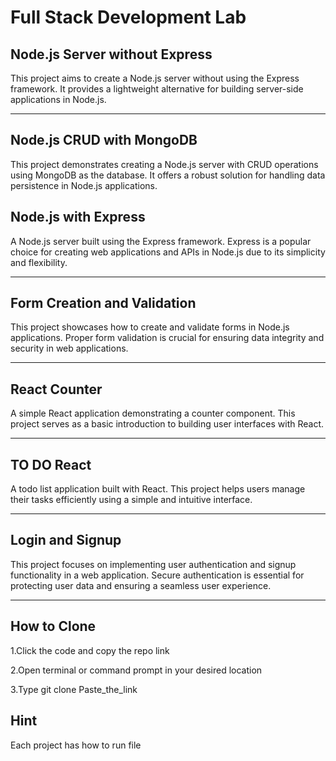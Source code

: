 # Full Stack Development Lab 

## Node.js Server without Express

This project aims to create a Node.js server without using the Express framework. It provides a lightweight alternative for building server-side applications in Node.js.


---

## Node.js CRUD with MongoDB

This project demonstrates creating a Node.js server with CRUD operations using MongoDB as the database. It offers a robust solution for handling data persistence in Node.js applications.



## Node.js with Express

A Node.js server built using the Express framework. Express is a popular choice for creating web applications and APIs in Node.js due to its simplicity and flexibility.



---

## Form Creation and Validation

This project showcases how to create and validate forms in Node.js applications. Proper form validation is crucial for ensuring data integrity and security in web applications.



---

## React Counter

A simple React application demonstrating a counter component. This project serves as a basic introduction to building user interfaces with React.



---

## TO DO React

A todo list application built with React. This project helps users manage their tasks efficiently using a simple and intuitive interface.



---

## Login and Signup

This project focuses on implementing user authentication and signup functionality in a web application. Secure authentication is essential for protecting user data and ensuring a seamless user experience.


---

## How to Clone


1.Click the code and copy the repo link

2.Open terminal or command prompt in your desired location

3.Type  git clone Paste_the_link


## Hint
Each project has how to run file 
